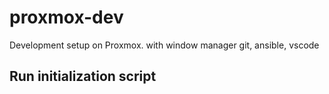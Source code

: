 # proxmox-dev
Development setup on Proxmox.  with window manager git, ansible, vscode



## Run initialization script
